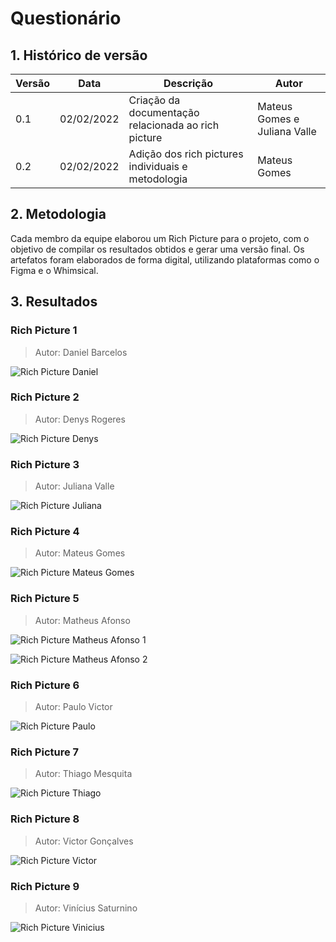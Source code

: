 # Questionário

## 1. Histórico de versão

| Versão | Data       | Descrição                                           | Autor        |
| ------ | ---------- | --------------------------------------------------- | ------------ |
| 0.1    | 02/02/2022 | Criação da documentação relacionada ao rich picture | Mateus Gomes e Juliana Valle |
| 0.2    | 02/02/2022 | Adição dos rich pictures individuais e metodologia | Mateus Gomes |

## 2. Metodologia

Cada membro da equipe elaborou um Rich Picture para o projeto, com o objetivo de compilar os resultados obtidos e gerar uma versão final. Os artefatos foram elaborados de forma digital, utilizando plataformas como o Figma e o Whimsical.

## 3. Resultados

### Rich Picture 1

> Autor: Daniel Barcelos

![Rich Picture Daniel](../../../assets/rich_picture/rp_daniel.png)

### Rich Picture 2

> Autor: Denys Rogeres

![Rich Picture Denys](../../../assets/rich_picture/rp_denys.png)

### Rich Picture 3

> Autor: Juliana Valle

![Rich Picture Juliana](../../../assets/rich_picture/rp_juliana.png)

### Rich Picture 4

> Autor: Mateus Gomes

![Rich Picture Mateus Gomes](../../../assets/rich_picture/rp_gomes.jpg)

### Rich Picture 5

> Autor: Matheus Afonso

![Rich Picture Matheus Afonso 1](../../../assets/rich_picture/rp_afonso1.png)

![Rich Picture Matheus Afonso 2](../../../assets/rich_picture/rp_afonso2.png)

### Rich Picture 6

> Autor: Paulo Victor

![Rich Picture Paulo](../../../assets/rich_picture/rp_paulo.png)

### Rich Picture 7

> Autor: Thiago Mesquita

![Rich Picture Thiago](../../../assets/rich_picture/rp_thiago.png)

### Rich Picture 8

> Autor: Victor Gonçalves

![Rich Picture Victor](../../../assets/rich_picture/rp_victor.png)

### Rich Picture 9

> Autor: Vinícius Saturnino

![Rich Picture Vinicius](../../../assets/rich_picture/rp_vinicius.png)
